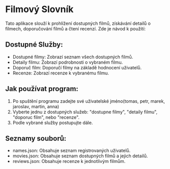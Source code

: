 # Filmový Slovník
Tato aplikace slouží k prohlížení dostupných filmů, získávání detailů o filmech, doporučování filmů a čtení recenzí. Zde je návod k použití:

## Dostupné Služby:
- Dostupné filmy: Zobrazí seznam všech dostupných filmů.
- Detaily filmu: Zobrazí podrobnosti o vybraném filmu.
- Doporuč film: Doporučí filmy na základě hodnocení uživatelů.
- Recenze: Zobrazí recenze k vybranému filmu.

## Jak používat program:
1. Po spuštění programu zadejte své uživatelské jméno(tomas, petr, marek, jaroslav, martin, anna)
2. Vyberte jednu z dostupných služeb: "dostupne filmy", "detaily filmu", "doporuc film", nebo "recenze".
3. Podle vybrané služby postupujte dále.

## Seznamy souborů:
- names.json: Obsahuje seznam registrovaných uživatelů.
- movies.json: Obsahuje seznam dostupných filmů a jejich detailů.
- reviews.json: Obsahuje recenze k jednotlivým filmům.